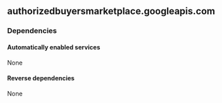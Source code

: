 ## authorizedbuyersmarketplace.googleapis.com

### Dependencies

#### Automatically enabled services

None

#### Reverse dependencies

None
